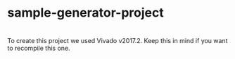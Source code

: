# sample-generator-project
#
#
To create this project we used Vivado v2017.2.
Keep this in mind if you want to recompile this one.
